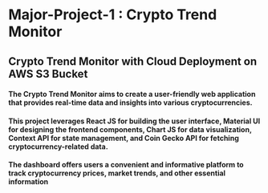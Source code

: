 # Major-Project-1 : Crypto Trend Monitor
## Crypto Trend Monitor with Cloud Deployment on AWS S3 Bucket 

#### The Crypto Trend Monitor aims to create a user-friendly web application that provides real-time data and insights into various cryptocurrencies. 
#### This project leverages React JS for building the user interface, Material UI for designing the frontend components, Chart JS for data visualization, Context API for state management, and Coin Gecko API for fetching cryptocurrency-related data. 
#### The dashboard offers users a convenient and informative platform to track cryptocurrency prices, market trends, and other essential information
